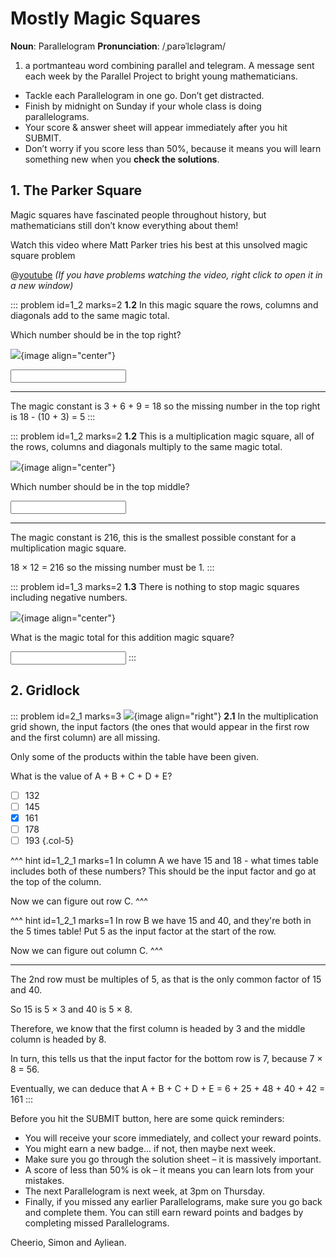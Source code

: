 # Mostly Magic Squares

<div class="dictionary">

__Noun__: Parallelogram
__Pronunciation__: /ˌparəˈlɛləɡram/

1. a portmanteau word combining parallel and telegram. A message sent each
week by the Parallel Project to bright young mathematicians.

</div>

*	Tackle each Parallelogram in one go. Don’t get distracted.
*	Finish by midnight on Sunday if your whole class is doing parallelograms.
*	Your score & answer sheet will appear immediately after you hit SUBMIT.
*	Don’t worry if you score less than 50%, because it means you will learn something new when you __check the solutions__.


## 1. The Parker Square

Magic squares have fascinated people throughout history, but mathematicians still don’t know everything about them!

Watch this video where Matt Parker tries his best at this unsolved magic square problem

@[youtube](aOT_bG-vWyg?rel=0) _(If you have problems watching the video, right click to open it in a new window)_

::: problem id=1_2 marks=2
__1.2__ In this magic square the rows, columns and diagonals add to the same magic total.  

Which number should be in the top right?

![](/resources/6-30-parker-square/1-magic-add.png){image align="center"}

<input type="number" solution="5"/>

---

The magic constant is 3 + 6 + 9 = 18 so the missing number in the top right is 18 - (10 + 3) = 5
:::

::: problem id=1_2 marks=2
__1.2__ This is a multiplication magic square, all of the rows, columns and diagonals multiply to the same magic total.

![](/resources/6-30-parker-square/1-2-magic-multiply.png){image align="center"}

Which number should be in the top middle?

<input type="number" solution="1"/>

---

The magic constant is 216, this is the smallest possible constant for a multiplication magic square.  

18 × 12 = 216 so the missing number must be 1.
:::

::: problem id=1_3 marks=2
__1.3__ There is nothing to stop magic squares including negative numbers.

![](/resources/6-30-parker-square/1-3-magic-negative.png){image align="center"}

What is the magic total for this addition magic square?

<input type="number" solution="-9"/>
:::


## 2. Gridlock

::: problem id=2_1 marks=3
![](/resources/6-30-parker-square/2-grid-puzzle.png){image align="right"}
__2.1__ In the multiplication grid shown, the input factors (the ones that would appear in the first row and the first column) are all missing.  

Only some of the products within the table have been given.  

What is the value of A + B + C + D + E?

* [ ] 132
* [ ] 145
* [x] 161
* [ ] 178
* [ ] 193
{.col-5}

^^^ hint id=1_2_1 marks=1
In column A we have 15 and 18 - what times table includes both of these numbers? This should be the input factor and go at the top of the column.

Now we can figure out row C.
^^^

^^^ hint id=1_2_1 marks=1
In row B we have 15 and 40, and they're both in the 5 times table! Put 5 as the input factor at the start of the row.

Now we can figure out column C.
^^^

---

The 2nd row must be multiples of 5, as that is the only common factor of 15 and 40.

So 15 is 5 × 3 and 40 is 5 × 8.  

Therefore, we know that the first column is headed by 3 and the middle column is headed by 8.  

In turn, this tells us that the input factor for the bottom row is 7, because 7 × 8 = 56.

Eventually, we can deduce that A + B + C + D + E = 6 + 25 + 48 + 40 + 42 = 161
:::


Before you hit the SUBMIT button, here are some quick reminders:

*	You will receive your score immediately, and collect your reward points.
*	You might earn a new badge... if not, then maybe next week.
*	Make sure you go through the solution sheet – it is massively important.
*	A score of less than 50% is ok – it means you can learn lots from your mistakes.
*	The next Parallelogram is next week, at 3pm on Thursday.
*	Finally, if you missed any earlier Parallelograms, make sure you go back and complete them. You can still earn reward points and badges by completing missed Parallelograms.

Cheerio,
Simon and Ayliean.
